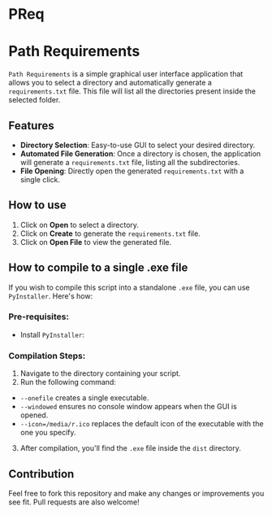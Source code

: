 # PReq

# Path Requirements

`Path Requirements` is a simple graphical user interface application that allows you to select a directory and automatically generate a `requirements.txt` file. This file will list all the directories present inside the selected folder.

## Features

- **Directory Selection**: Easy-to-use GUI to select your desired directory.
- **Automated File Generation**: Once a directory is chosen, the application will generate a `requirements.txt` file, listing all the subdirectories.
- **File Opening**: Directly open the generated `requirements.txt` with a single click.

## How to use

1. Click on **Open** to select a directory.
2. Click on **Create** to generate the `requirements.txt` file.
3. Click on **Open File** to view the generated file.

## How to compile to a single .exe file

If you wish to compile this script into a standalone `.exe` file, you can use `PyInstaller`. Here's how:

### Pre-requisites:

- Install `PyInstaller`:


### Compilation Steps:

1. Navigate to the directory containing your script.
2. Run the following command:


- `--onefile` creates a single executable.
- `--windowed` ensures no console window appears when the GUI is opened.
- `--icon=/media/r.ico` replaces the default icon of the executable with the one you specify.

3. After compilation, you'll find the `.exe` file inside the `dist` directory.

## Contribution

Feel free to fork this repository and make any changes or improvements you see fit. Pull requests are also welcome!
